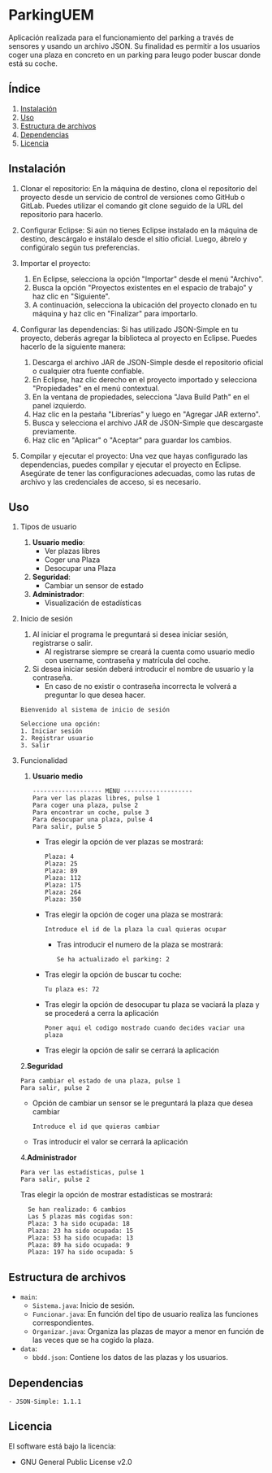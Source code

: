 # ParkingUEM
Aplicación realizada para el funcionamiento del parking a través de sensores y usando un archivo JSON. Su finalidad es permitir a los usuarios coger una plaza en concreto en un parking para leugo poder buscar donde está su coche.

## Índice

1. [Instalación](#instalación)
2. [Uso](#uso)
3. [Estructura de archivos](#estructura-de-archivos)
4. [Dependencias](#dependencias)
5. [Licencia](#licencia)

## Instalación

1. Clonar el repositorio: En la máquina de destino, clona el repositorio del proyecto desde un servicio de control de versiones como GitHub o GitLab. Puedes utilizar el comando git clone seguido de la URL del repositorio para hacerlo.

2. Configurar Eclipse: Si aún no tienes Eclipse instalado en la máquina de destino, descárgalo e instálalo desde el sitio oficial. Luego, ábrelo y configúralo según tus preferencias.

3. Importar el proyecto: 
    1. En Eclipse, selecciona la opción "Importar" desde el menú "Archivo". 
    2. Busca la opción "Proyectos existentes en el espacio de trabajo" y haz clic en "Siguiente". 
    3. A continuación, selecciona la ubicación del proyecto clonado en tu máquina y haz clic en "Finalizar" para importarlo.

4. Configurar las dependencias: Si has utilizado JSON-Simple en tu proyecto, deberás agregar la biblioteca al proyecto en Eclipse. Puedes hacerlo de la siguiente manera:
    1. Descarga el archivo JAR de JSON-Simple desde el repositorio oficial o cualquier otra fuente confiable.
    2. En Eclipse, haz clic derecho en el proyecto importado y selecciona "Propiedades" en el menú contextual.
    3. En la ventana de propiedades, selecciona "Java Build Path" en el panel izquierdo.
    4. Haz clic en la pestaña "Librerías" y luego en "Agregar JAR externo".
    5. Busca y selecciona el archivo JAR de JSON-Simple que descargaste previamente.
    6. Haz clic en "Aplicar" o "Aceptar" para guardar los cambios.

5. Compilar y ejecutar el proyecto: Una vez que hayas configurado las dependencias, puedes compilar y ejecutar el proyecto en Eclipse. Asegúrate de tener las configuraciones adecuadas, como las rutas de archivo y las credenciales de acceso, si es necesario.

## Uso
1. Tipos de usuario
    1. **Usuario medio**:
        - Ver plazas libres
        - Coger una Plaza
        - Desocupar una Plaza
    2. **Seguridad**:
        - Cambiar un sensor de estado
    3. **Administrador**:
        - Visualización de estadísticas

2. Inicio de sesión
    1. Al iniciar el programa le preguntará si desea iniciar sesión, registrarse o salir.
        - Al registrarse siempre se creará la cuenta como usuario medio con username, contraseña y matrícula del coche.
    2. Si desea iniciar sesión deberá introducir el nombre de usuario y la contraseña.
        - En caso de no existir o contraseña incorrecta le volverá a preguntar lo que desea hacer.
    ~~~
   Bienvenido al sistema de inicio de sesión

    Seleccione una opción:
    1. Iniciar sesión
    2. Registrar usuario
    3. Salir
    ~~~
3. Funcionalidad
    1. **Usuario medio**
        ~~~
        ------------------- MENU -------------------
        Para ver las plazas libres, pulse 1
        Para coger una plaza, pulse 2
        Para encontrar un coche, pulse 3
        Para desocupar una plaza, pulse 4
        Para salir, pulse 5
        ~~~
       - Tras elegir la opción de ver plazas se mostrará:
            ~~~~
            Plaza: 4
            Plaza: 25
            Plaza: 89
            Plaza: 112
            Plaza: 175
            Plaza: 264
            Plaza: 350
            ~~~~
       - Tras elegir la opción de coger una plaza se mostrará:
            ~~~~
            Introduce el id de la plaza la cual quieras ocupar
            ~~~~
            - Tras introducir el numero de la plaza se mostrará:
                ~~~~
                Se ha actualizado el parking: 2
                ~~~~
                
       - Tras elegir la opción de buscar tu coche:
            ~~~~
            Tu plaza es: 72
            ~~~~
       - Tras elegir la opción de desocupar tu plaza se vaciará la plaza y se procederá a cerra la aplicación
            ~~~~
            Poner aqui el codigo mostrado cuando decides vaciar una plaza
            ~~~~
        - Tras elegir la opción de salir se cerrará la aplicación

    2.**Seguridad**
      ~~~~
      Para cambiar el estado de una plaza, pulse 1
      Para salir, pulse 2
      ~~~~
        
      - Opción de cambiar un sensor se le preguntará la plaza que desea cambiar
          ~~~~
          Introduce el id que quieras cambiar
          ~~~~
      - Tras introducir el valor se cerrará la aplicación
             
    4.**Administrador**
      ~~~~
      Para ver las estadísticas, pulse 1
      Para salir, pulse 2
      ~~~~
      Tras elegir la opción de mostrar estadísticas se mostrará:
      ~~~~
        Se han realizado: 6 cambios
        Las 5 plazas más cogidas son: 
        Plaza: 3 ha sido ocupada: 18
        Plaza: 23 ha sido ocupada: 15
        Plaza: 53 ha sido ocupada: 13
        Plaza: 89 ha sido ocupada: 9
        Plaza: 197 ha sido ocupada: 5
      ~~~~

## Estructura de archivos
- `main`:
  - `Sistema.java`: Inicio de sesión.
  - `Funcionar.java`: En función del tipo de usuario realiza las funciones correspondientes.
  - `Organizar.java`: Organiza las plazas de mayor a menor en función de las veces que se ha cogido la plaza.
- `data`:
  - `bbdd.json`: Contiene los datos de las plazas y los usuarios.

## Dependencias
    - JSON-Simple: 1.1.1

## Licencia
El software está bajo la licencia:
  - GNU General Public License v2.0

